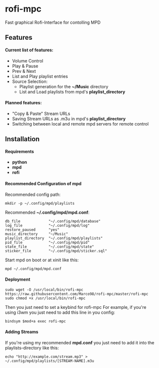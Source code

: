 # rofi-mpc
Fast graphical Rofi-Interface for contolling MPD
## Features
#### Current list of features:
* Volume Control
* Play & Pause
* Prev & Next
* List and Play playlist entries
* Source Selection:
  * Playlist generation for the **~/Music** directory
  * List and Load playlists from mpd's **playlist_directory**
#### Planned features:
* "Copy & Paste" Stream URLs
* Saving Stream URLs as .m3u in mpd's **playlist_directory**
* Switching between local and remote mpd servers for remote control
## Installation
#### Requirements
* **python**
* **mpd**
* **rofi**
#### Recommended Configuration of mpd
Recommended config path:
```
mkdir -p ~/.config/mpd/playlists
```
Recommended **~/.config/mpd/mpd.conf**:
```
db_file				"~/.config/mpd/database"
log_file			"~/.config/mpd/log"
restore_paused		"yes"
music_directory		"~/Music"
playlist_directory	"~/.config/mpd/playlists"
pid_file			"~/.config/mpd/pid"
state_file			"~/.config/mpd/state"
sticker_file		"~/.config/mpd/sticker.sql"
```
Start mpd on boot or at xinit like this:
```
mpd ~/.config/mpd/mpd.conf
```
#### Deployment
```
sudo wget -O /usr/local/bin/rofi-mpc  https://raw.githubusercontent.com/Marco98/rofi-mpc/master/rofi-mpc
sudo chmod +x /usr/local/bin/rofi-mpc
```
Then you just need to set a keybind for rofi-mpc
For example, if you're using i3wm you just need to add this line in you config:
```
bindsym $mod+a exec rofi-mpc
```
#### Adding Streams
If you're using my recommended **mpd.conf** you just need to add it into the playlists-directory like this:
```
echo "http://example.com/stream.mp3" > ~/.config/mpd/playlists/[STREAM-NAME].m3u
```